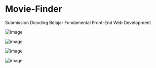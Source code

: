 # Movie-Finder
Submission Dicoding Belajar Fundamental Front-End Web Development

![image](https://user-images.githubusercontent.com/83202465/194220310-bfd60887-f462-4e34-be4a-2d4c79551f2e.png)

![image](https://user-images.githubusercontent.com/83202465/194220358-48f8ae2d-1335-4f0d-a844-fa52cd9ef104.png)

![image](https://user-images.githubusercontent.com/83202465/194220373-a5d1b1df-6c2d-4de6-aeb1-d01a50e1c6c2.png)

![image](https://user-images.githubusercontent.com/83202465/194220403-263c9628-8df3-4bb2-b7e4-37e169bde97d.png)

